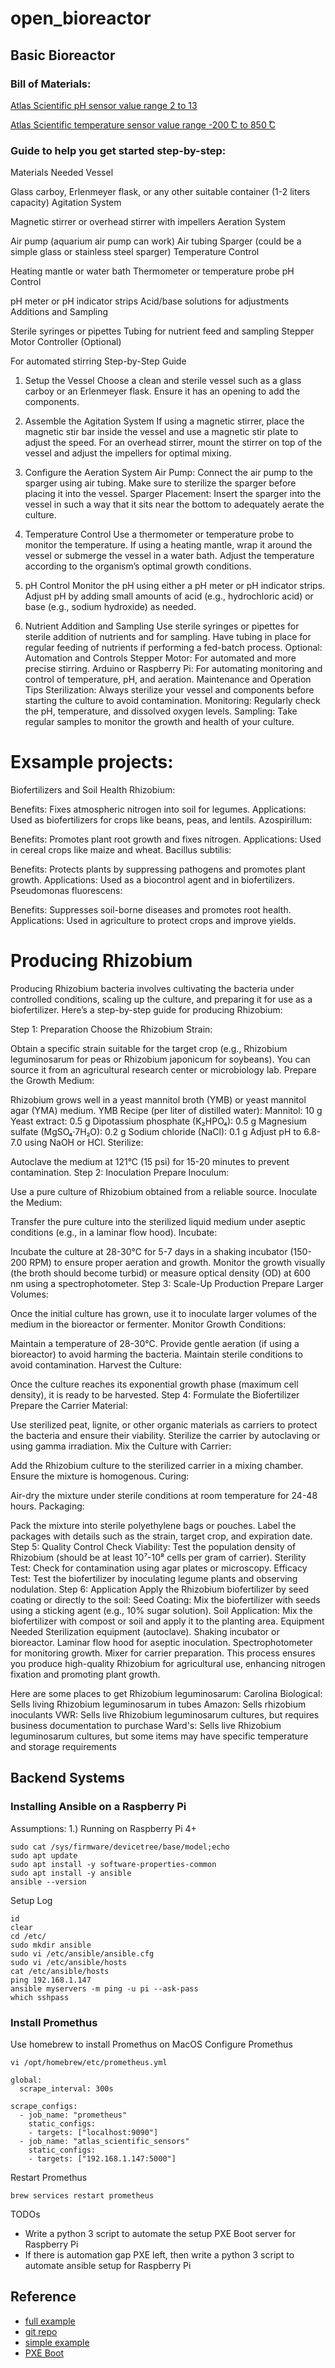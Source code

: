 # open_bioreactor

## Basic Bioreactor

### Bill of Materials:

[Atlas Scientific pH sensor value range 2 to 13](https://atlas-scientific.com/probes/consumer-grade-ph-probe/?srsltid=AfmBOoq2XOZbP1kmpz-C4iFq7Nv2fGiThBVZO9XP4gi5kphyvKDB14lt)

[Atlas Scientific temperature sensor value range -200 ̊C to 850 ̊C](https://atlas-scientific.com/probes/pt-1000-temperature-probe/?srsltid=AfmBOoqnRVyS8YNneWWp-LkBQtsg7kMbxR1cmp_p6hYV2G-46r9LpD-E)

### Guide to help you get started step-by-step:

Materials Needed
Vessel

Glass carboy, Erlenmeyer flask, or any other suitable container (1-2 liters capacity)
Agitation System

Magnetic stirrer or overhead stirrer with impellers
Aeration System

Air pump (aquarium air pump can work)
Air tubing
Sparger (could be a simple glass or stainless steel sparger)
Temperature Control

Heating mantle or water bath
Thermometer or temperature probe
pH Control

pH meter or pH indicator strips
Acid/base solutions for adjustments
Additions and Sampling

Sterile syringes or pipettes
Tubing for nutrient feed and sampling
Stepper Motor Controller (Optional)

For automated stirring
Step-by-Step Guide
1. Setup the Vessel
Choose a clean and sterile vessel such as a glass carboy or an Erlenmeyer flask. Ensure it has an opening to add the components.

2. Assemble the Agitation System
If using a magnetic stirrer, place the magnetic stir bar inside the vessel and use a magnetic stir plate to adjust the speed.
For an overhead stirrer, mount the stirrer on top of the vessel and adjust the impellers for optimal mixing.
3. Configure the Aeration System
Air Pump: Connect the air pump to the sparger using air tubing. Make sure to sterilize the sparger before placing it into the vessel.
Sparger Placement: Insert the sparger into the vessel in such a way that it sits near the bottom to adequately aerate the culture.
4. Temperature Control
Use a thermometer or temperature probe to monitor the temperature.
If using a heating mantle, wrap it around the vessel or submerge the vessel in a water bath.
Adjust the temperature according to the organism’s optimal growth conditions.
5. pH Control
Monitor the pH using either a pH meter or pH indicator strips.
Adjust pH by adding small amounts of acid (e.g., hydrochloric acid) or base (e.g., sodium hydroxide) as needed.
6. Nutrient Addition and Sampling
Use sterile syringes or pipettes for sterile addition of nutrients and for sampling.
Have tubing in place for regular feeding of nutrients if performing a fed-batch process.
Optional: Automation and Controls
Stepper Motor: For automated and more precise stirring.
Arduino or Raspberry Pi: For automating monitoring and control of temperature, pH, and aeration.
Maintenance and Operation Tips
Sterilization: Always sterilize your vessel and components before starting the culture to avoid contamination.
Monitoring: Regularly check the pH, temperature, and dissolved oxygen levels.
Sampling: Take regular samples to monitor the growth and health of your culture.

# Exsample projects:

Biofertilizers and Soil Health
Rhizobium:

Benefits: Fixes atmospheric nitrogen into soil for legumes.
Applications: Used as biofertilizers for crops like beans, peas, and lentils.
Azospirillum:

Benefits: Promotes plant root growth and fixes nitrogen.
Applications: Used in cereal crops like maize and wheat.
Bacillus subtilis:

Benefits: Protects plants by suppressing pathogens and promotes plant growth.
Applications: Used as a biocontrol agent and in biofertilizers.
Pseudomonas fluorescens:

Benefits: Suppresses soil-borne diseases and promotes root health.
Applications: Used in agriculture to protect crops and improve yields.


# Producing Rhizobium

Producing Rhizobium bacteria involves cultivating the bacteria under controlled conditions, scaling up the culture, and preparing it for use as a biofertilizer. Here’s a step-by-step guide for producing Rhizobium:

Step 1: Preparation
Choose the Rhizobium Strain:

Obtain a specific strain suitable for the target crop (e.g., Rhizobium leguminosarum for peas or Rhizobium japonicum for soybeans).
You can source it from an agricultural research center or microbiology lab.
Prepare the Growth Medium:

Rhizobium grows well in a yeast mannitol broth (YMB) or yeast mannitol agar (YMA) medium.
YMB Recipe (per liter of distilled water):
Mannitol: 10 g
Yeast extract: 0.5 g
Dipotassium phosphate (K₂HPO₄): 0.5 g
Magnesium sulfate (MgSO₄·7H₂O): 0.2 g
Sodium chloride (NaCl): 0.1 g
Adjust pH to 6.8-7.0 using NaOH or HCl.
Sterilize:

Autoclave the medium at 121°C (15 psi) for 15-20 minutes to prevent contamination.
Step 2: Inoculation
Prepare Inoculum:

Use a pure culture of Rhizobium obtained from a reliable source.
Inoculate the Medium:

Transfer the pure culture into the sterilized liquid medium under aseptic conditions (e.g., in a laminar flow hood).
Incubate:

Incubate the culture at 28-30°C for 5-7 days in a shaking incubator (150-200 RPM) to ensure proper aeration and growth.
Monitor the growth visually (the broth should become turbid) or measure optical density (OD) at 600 nm using a spectrophotometer.
Step 3: Scale-Up Production
Prepare Larger Volumes:

Once the initial culture has grown, use it to inoculate larger volumes of the medium in the bioreactor or fermenter.
Monitor Growth Conditions:

Maintain a temperature of 28-30°C.
Provide gentle aeration (if using a bioreactor) to avoid harming the bacteria.
Maintain sterile conditions to avoid contamination.
Harvest the Culture:

Once the culture reaches its exponential growth phase (maximum cell density), it is ready to be harvested.
Step 4: Formulate the Biofertilizer
Prepare the Carrier Material:

Use sterilized peat, lignite, or other organic materials as carriers to protect the bacteria and ensure their viability.
Sterilize the carrier by autoclaving or using gamma irradiation.
Mix the Culture with Carrier:

Add the Rhizobium culture to the sterilized carrier in a mixing chamber.
Ensure the mixture is homogenous.
Curing:

Air-dry the mixture under sterile conditions at room temperature for 24-48 hours.
Packaging:

Pack the mixture into sterile polyethylene bags or pouches.
Label the packages with details such as the strain, target crop, and expiration date.
Step 5: Quality Control
Check Viability:
Test the population density of Rhizobium (should be at least 10⁷-10⁸ cells per gram of carrier).
Sterility Test:
Check for contamination using agar plates or microscopy.
Efficacy Test:
Test the biofertilizer by inoculating legume plants and observing nodulation.
Step 6: Application
Apply the Rhizobium biofertilizer by seed coating or directly to the soil:
Seed Coating: Mix the biofertilizer with seeds using a sticking agent (e.g., 10% sugar solution).
Soil Application: Mix the biofertilizer with compost or soil and apply it to the planting area.
Equipment Needed
Sterilization equipment (autoclave).
Shaking incubator or bioreactor.
Laminar flow hood for aseptic inoculation.
Spectrophotometer for monitoring growth.
Mixer for carrier preparation.
This process ensures you produce high-quality Rhizobium for agricultural use, enhancing nitrogen fixation and promoting plant growth.

Here are some places to get Rhizobium leguminosarum:
Carolina Biological: Sells living Rhizobium leguminosarum in tubes 
Amazon: Sells rhizobium inoculants 
VWR: Sells live Rhizobium leguminosarum cultures, but requires business documentation to purchase 
Ward's: Sells live Rhizobium leguminosarum cultures, but some items may have specific temperature and storage requirements 


## Backend Systems

### Installing Ansible on a Raspberry Pi
Assumptions:
1.) Running on Raspberry Pi 4+
```
sudo cat /sys/firmware/devicetree/base/model;echo
sudo apt update
sudo apt install -y software-properties-common
sudo apt install -y ansible
ansible --version 
```

Setup Log
```
id
clear
cd /etc/
sudo mkdir ansible
sudo vi /etc/ansible/ansible.cfg
sudo vi /etc/ansible/hosts
cat /etc/ansible/hosts 
ping 192.168.1.147
ansible myservers -m ping -u pi --ask-pass
which sshpass
```

### Install Promethus
Use homebrew to install Promethus on MacOS
Configure Promethus
```
vi /opt/homebrew/etc/prometheus.yml

global:
  scrape_interval: 300s

scrape_configs:
  - job_name: "prometheus"
    static_configs:
    - targets: ["localhost:9090"]
  - job_name: "atlas_scientific_sensors"
    static_configs:
    - targets: ["192.168.1.147:5000"]
```

Restart Promethus
```
brew services restart prometheus
```


TODOs
* Write a python 3 script to automate the setup PXE Boot server for Raspberry Pi
* If there is automation gap PXE left, then write a python 3 script to automate ansible setup for Raspberry Pi

## Reference
* [full example](https://qmacro.org/blog/posts/2020/04/05/initial-pi-configuration-via-ansible/)
* [git repo](https://github.com/mkuthan/raspberry-ansible)
* [simple example](https://medium.com/@tisutisu/installing-ansible-on-a-raspberry-pi-cc3ea79edc05)
* [PXE Boot](https://www.howtoraspberry.com/2022/03/how-to-pxe-boot-a-raspberry/)

